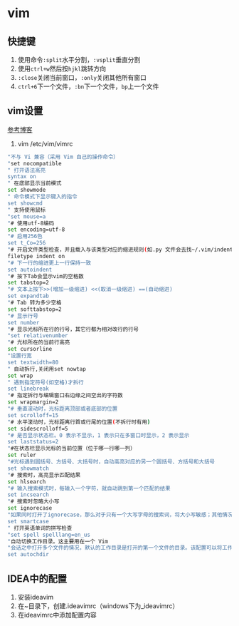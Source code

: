 # vim

## 快捷键

1. 使用命令`:split`水平分割，`:vsplit`垂直分割
2. 使用`ctrl+w`然后按`hjkl`跳转方向
3. `:close`关闭当前窗口，`:only`关闭其他所有窗口
4. `ctrl+6`下一个文件，`:bn`下一个文件，`bp`上一个文件

## vim设置

[参考博客](http://www.ruanyifeng.com/blog/2018/09/vimrc.html)

1. vim /etc/vim/vimrc
```bash
"不与 Vi 兼容（采用 Vim 自己的操作命令）
"set nocompatible
" 打开语法高亮
syntax on
" 在底部显示当前模式 
set showmode 
" 命令模式下显示键入的指令
set showcmd
" 支持使用鼠标
"set mouse=a
"# 使用utf-8编码
set encoding=utf-8
"# 启用256色
set t_Co=256
"# 开启文件类型检查，并且载入与该类型对应的缩进规则(如.py 文件会去找~/.vim/indent/python.vim)
filetype indent on
"# 下一行的缩进更上一行保持一致
set autoindent
"# 按下Tab会显示vim的空格数
set tabstop=2
"# 文本上按下>>(增加一级缩进) <<(取消一级缩进) ==(自动缩进)
set expandtab
"# Tab 转为多少空格
set softtabstop=2
"# 显示行号
set number
"# 显示光标所在行的行号，其它行都为相对改行的行号
"set relativenumber
"# 光标所在的当前行高亮
set cursorline
"设置行宽
set textwidth=80
" 自动拆行,关闭用set nowtap 
set wrap
" 遇到指定符号(如空格)才拆行
set linebreak
"# 指定拆行与编辑窗口右边缘之间空出的字符数
set wrapmargin=2
"# 垂直滚动时，光标距离顶部或者底部的位置
set scrolloff=15
"# 水平滚动时，光标距离行首或行尾的位置(不拆行时有用)
set sidescrolloff=5
"# 是否显示状态栏。0 表示不显示，1 表示只在多窗口时显示，2 表示显示
set laststatus=2
"#在状态栏显示光标的当前位置（位于哪一行哪一列）
set ruler
"#光标遇到圆括号、方括号、大括号时，自动高亮对应的另一个圆括号、方括号和大括号
set showmatch
"# 搜索时，高亮显示匹配结果
set hlsearch
"# 输入搜索模式时，每输入一个字符，就自动跳到第一个匹配的结果
set incsearch
"# 搜索时忽略大小写
set ignorecase		
"如果同时打开了ignorecase，那么对于只有一个大写字母的搜索词，将大小写敏感；其他情况都是大小写不敏感。比如，搜索Test时，将不匹配test；搜索test时，将匹配Test
set smartcase
" 打开英语单词的拼写检查
"set spell spelllang=en_us
"自动切换工作目录。这主要用在一个 Vim
"会话之中打开多个文件的情况，默认的工作目录是打开的第一个文件的目录。该配置可以将工作目录自动切换到，正在编辑的文件的目录
set autochdir
```

## IDEA中的配置

1. 安装ideavim
2. 在~目录下，创建.ideavimrc（windows下为_ideavimrc）
3. 在ideavimrc中添加配置内容